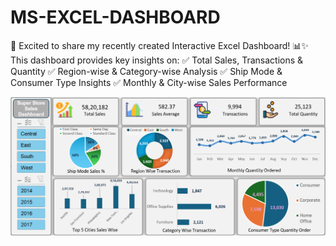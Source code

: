 # MS-EXCEL-DASHBOARD
🚀 Excited to share my recently created Interactive Excel Dashboard! 📊✨  This dashboard provides key insights on:  ✅ Total Sales, Transactions &amp; Quantity  ✅ Region-wise &amp; Category-wise Analysis  ✅ Ship Mode &amp; Consumer Type Insights  ✅ Monthly &amp; City-wise Sales Performance


<img src="https://github.com/thenameisyash-116/MS-EXCEL-DASHBOARD/blob/1c01c69c6be2219868acf22bb84f2d0c42496f42/Excel_Dashboard.png" alt="Image Description" width = "600">
